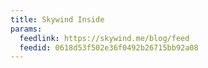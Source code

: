 ```yaml
---
title: Skywind Inside
params:
  feedlink: https://skywind.me/blog/feed
  feedid: 0618d53f502e36f0492b26715bb92a08
---
```

